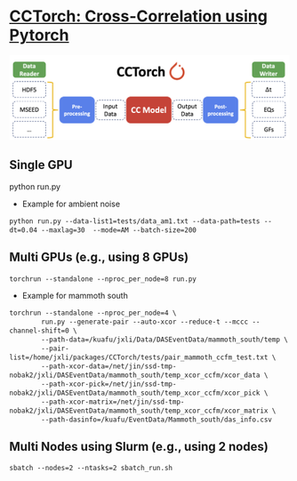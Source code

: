 # [CCTorch: Cross-Correlation using Pytorch](https://ai4eps.github.io/CCTorch)

![](assets/diagram.png)

## Single GPU
python run.py

- Example for ambient noise
```
python run.py --data-list1=tests/data_am1.txt --data-path=tests --dt=0.04 --maxlag=30  --mode=AM --batch-size=200
```

## Multi GPUs (e.g., using 8 GPUs)
```
torchrun --standalone --nproc_per_node=8 run.py
```

- Example for mammoth south
```
torchrun --standalone --nproc_per_node=4 \
        run.py --generate-pair --auto-xcor --reduce-t --mccc --channel-shift=0 \
        --path-data=/kuafu/jxli/Data/DASEventData/mammoth_south/temp \
        --pair-list=/home/jxli/packages/CCTorch/tests/pair_mammoth_ccfm_test.txt \
        --path-xcor-data=/net/jin/ssd-tmp-nobak2/jxli/DASEventData/mammoth_south/temp_xcor_ccfm/xcor_data \
        --path-xcor-pick=/net/jin/ssd-tmp-nobak2/jxli/DASEventData/mammoth_south/temp_xcor_ccfm/xcor_pick \
        --path-xcor-matrix=/net/jin/ssd-tmp-nobak2/jxli/DASEventData/mammoth_south/temp_xcor_ccfm/xcor_matrix \
        --path-dasinfo=/kuafu/EventData/Mammoth_south/das_info.csv
```

## Multi Nodes using Slurm (e.g., using 2 nodes)
```
sbatch --nodes=2 --ntasks=2 sbatch_run.sh 
```
